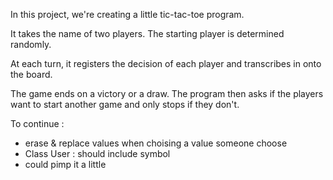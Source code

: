 In this project, we're creating a little tic-tac-toe program. 

It takes the name of two players. The starting player is determined randomly.

At each turn, it registers the decision of each player and transcribes in onto the board. 

The game ends on a victory or a draw. The program then asks if the players want to start another game and only stops if they don't. 

To continue :
- erase & replace values when choising a value someone choose
- Class User : should include symbol
- could pimp it a little